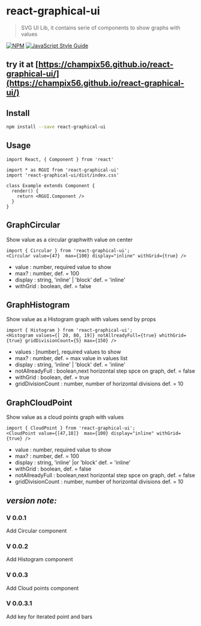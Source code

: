 # react-graphical-ui

> SVG UI Lib, it contains serie of components to show graphs with values

[![NPM](https://img.shields.io/npm/v/react-graphical-ui.svg)](https://www.npmjs.com/package/react-graphical-ui) [![JavaScript Style Guide](https://img.shields.io/badge/code_style-standard-brightgreen.svg)](https://standardjs.com)

## try it at [https://champix56.github.io/react-graphical-ui/](https://champix56.github.io/react-graphical-ui/)

## Install

```bash
npm install --save react-graphical-ui
```

## Usage

```tsx
import React, { Component } from 'react'

import * as RGUI from 'react-graphical-ui'
import 'react-graphical-ui/dist/index.css'

class Example extends Component {
  render() {
    return <RGUI.Component />
  }
}
```

## GraphCircular
Show value as a circular graphwith value on center
```tsx
import { Circular } from 'react-graphical-ui';
<Circular value={47}  max={100} display="inline" withGrid={true} />
```

* value  : number, required value to show
* max? : number,  def. = 100
* display : string, 'inline' | 'block' def. = 'inline'
* withGrid : boolean, def. = false

## GraphHistogram

Show value as a Histogram graph with values send by props

```tsx
import { Histogram } from 'react-graphical-ui';
<Histogram values={[ 20, 80, 19]} notAllreadyFull={true} whithGrid={true} gridDivisionCount={5} max={150} />
```

* values  : [number], required values to show
* max? : number,  def. = max value in values list
* display : string, 'inline' | 'block' def. = 'inline'
* notAllreadyFull : boolean,next horizontal step spce on graph, def. = false
* withGrid : boolean, def. = true
* gridDivisionCount : number, number of horizontal divisions def. = 10

## GraphCloudPoint

Show value as a cloud points graph with values

```tsx
import { CloudPoint } from 'react-graphical-ui';
<CloudPoint value={[47,18]}  max={100} display="inline" withGrid={true} />
```

* value  : number, required value to show
* max? : number,  def. = 100
* display : string, 'inline' |or 'block' def. = 'inline'
* withGrid : boolean, def. = false
* notAllreadyFull : boolean,next horizontal step spce on graph, def. = false
* gridDivisionCount : number, number of horizontal divisions def. = 10

## ***version note:***

### V 0.0.1

  Add Circular component

### V 0.0.2

  Add Histogram component

### V 0.0.3

  Add Cloud points component

### V 0.0.3.1

  Add key for iterated point and bars
